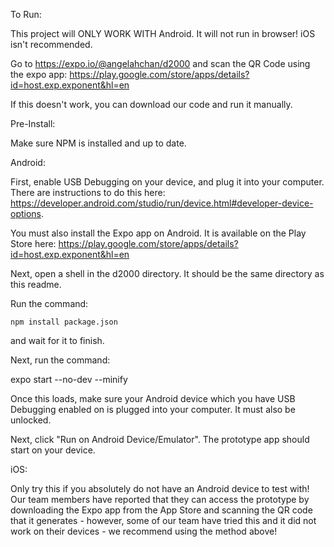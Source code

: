 To Run:

This project will ONLY WORK WITH Android. It will not run in browser! iOS isn't recommended. 

Go to https://expo.io/@angelahchan/d2000  and scan the QR Code using the expo app: https://play.google.com/store/apps/details?id=host.exp.exponent&hl=en

If this doesn't work, you can download our code and run it manually.

Pre-Install:

Make sure NPM is installed and up to date.

Android:

First, enable USB Debugging on your device, and plug it into your computer. There are instructions to do this here: https://developer.android.com/studio/run/device.html#developer-device-options.

You must also install the Expo app on Android. It is available on the Play Store here: https://play.google.com/store/apps/details?id=host.exp.exponent&hl=en

Next, open a shell in the d2000 directory. It should be the same directory as this readme.

Run the command:

    npm install package.json

and wait for it to finish.

Next, run the command:

expo start --no-dev --minify

Once this loads, make sure your Android device which you have USB Debugging enabled on is plugged into your computer. It must also be unlocked.

Next, click "Run on Android Device/Emulator". The prototype app should start on your device.

iOS:

Only try this if you absolutely do not have an Android device to test with! Our team members have reported that they can access the prototype by downloading the Expo app from the App Store and scanning the QR code that it generates - however, some of our team have tried this and it did not work on their devices - we recommend using the method above!

